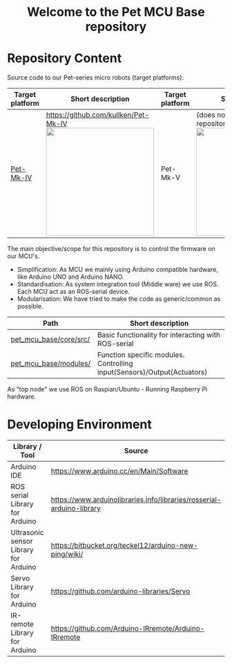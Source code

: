 <h1 align="center">Welcome to the Pet MCU Base repository</h1> 

# Repository Content

Source code to our Pet-series micro robots (target platforms):

Target platform | Short description | Target platform | Short description 
-----|------|-----|------
[Pet-Mk-IV](https://github.com/kullken/Pet-Mk-IV) | https://github.com/kullken/Pet-Mk-IV <br /><img src="https://github.com/kullken/Pet-Mk-IV/blob/293f4ad09226889b8ff6b598b1ec98cec6a682aa/Project_stuff/Images/2019-09-09_122725.jpg" width="250px"> | Pet-Mk-V  | (does not yet have its own repository)<br /><img src="https://github.com/kullken/Pet-Mk-IV/blob/b82ec939818c5a6b1f87542494a925afe0ad39d7/Project_stuff/Images/2021-04-07_224247(Pet-Mk-V).jpg" width="250px">
  
The main objective/scope for this repository is to control the firmware on our MCU's. 
- Simplification: As MCU we mainly using Arduino compatible hardware, like Arduino UNO and Arduino NANO. 
- Standardisation: As system integration tool (Middle ware) we use ROS. Each MCU act as an ROS-serial device. 
- Modularisation: We have tried to make the code as generic/common as possible. 

 Path | Short description 
 -----|------ 
 [pet_mcu_base/core/src/](https://github.com/kullken/pet_mcu_base/tree/main/core/src) | Basic functionality for interacting with ROS-serial
 [pet_mcu_base/modules/](https://github.com/kullken/pet_mcu_base/tree/main/modules) | Function specific modules. Controlling input(Sensors)/Output(Actuators) 

As "top node" we use ROS on Raspian/Ubuntu - Running Raspberry Pi hardware.

# Developing Environment

Library / Tool | Source
---------------|---------
Arduino IDE | https://www.arduino.cc/en/Main/Software
ROS serial Library for Arduino | https://www.arduinolibraries.info/libraries/rosserial-arduino-library
Ultrasonic sensor Library for Arduino| https://bitbucket.org/teckel12/arduino-new-ping/wiki/
Servo Library for Arduino | https://github.com/arduino-libraries/Servo
IR-remote Library for Arduino | https://github.com/Arduino-IRremote/Arduino-IRremote
